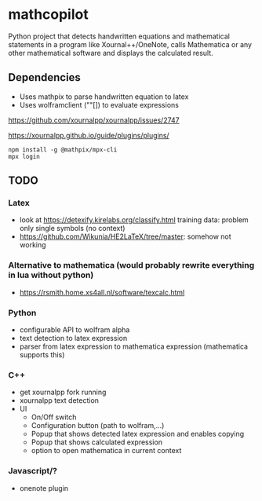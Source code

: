 # mathcopilot
Python project that detects handwritten equations and mathematical statements in a program like Xournal++/OneNote, calls Mathematica or any other mathematical software and displays the calculated result.

## Dependencies
- Uses mathpix to parse handwritten equation to latex
- Uses wolframclient (""[]) to evaluate expressions

https://github.com/xournalpp/xournalpp/issues/2747

https://xournalpp.github.io/guide/plugins/plugins/

```
npm install -g @mathpix/mpx-cli
mpx login
```
## TODO
### Latex
- look at https://detexify.kirelabs.org/classify.html training data: problem only single symbols (no context)
- https://github.com/Wikunia/HE2LaTeX/tree/master: somehow not working
### Alternative to mathematica (would probably rewrite everything in lua without python)
- https://rsmith.home.xs4all.nl/software/texcalc.html
### Python
- configurable API to wolfram alpha
- text detection to latex expression
- parser from latex expression to mathematica expression (mathematica supports this)
### C++
- get xournalpp fork running
- xournalpp text detection
- UI
  - On/Off switch
  - Configuration button (path to wolfram,...)
  - Popup that shows detected latex expression and enables copying
  - Popup that shows calculated expression
  - option to open mathematica in current context
### Javascript/?
- onenote plugin

